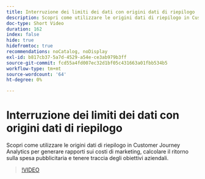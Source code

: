 ```yaml
---
title: Interruzione dei limiti dei dati con origini dati di riepilogo
description: Scopri come utilizzare le origini dati di riepilogo in Customer Journey Analytics per generare rapporti sui costi di marketing, calcolare il ritorno sulla spesa pubblicitaria e tenere traccia degli obiettivi aziendali.
doc-type: Short Video
duration: 162
index: false
hide: true
hidefromtoc: true
recommendations: noCatalog, noDisplay
exl-id: b817cb37-5a7d-4529-a54e-ce3ab979b3ff
source-git-commit: fcd55a4fd007ec32d1bf05c431663a01fbb534b5
workflow-type: tm+mt
source-wordcount: '64'
ht-degree: 0%

---
```


# Interruzione dei limiti dei dati con origini dati di riepilogo

Scopri come utilizzare le origini dati di riepilogo in Customer Journey Analytics per generare rapporti sui costi di marketing, calcolare il ritorno sulla spesa pubblicitaria e tenere traccia degli obiettivi aziendali.

<!-- 72_S103_3442450_161_breaking-data-limits-with-summary-data-sources -->
>[!VIDEO](https://video.tv.adobe.com/v/3458347/?learn=on&enablevpops=true)
